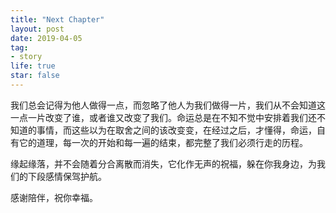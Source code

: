 ```yaml
---
title: "Next Chapter"
layout: post
date: 2019-04-05
tag:
- story
life: true
star: false
---
```


<span class="fl">我</span>们总会记得为他人做得一点，而忽略了他人为我们做得一片，我们从不会知道这一点一片改变了谁，或者谁又改变了我们。命运总是在不知不觉中安排着我们还不知道的事情，而这些以为在取舍之间的该改变变，在经过之后，才懂得，命运，自有它的道理，每一次的开始和每一遍的结束，都完整了我们必须行走的历程。

缘起缘落，并不会随着分合离散而消失，它化作无声的祝福，躲在你我身边，为我们的下段感情保驾护航。

感谢陪伴，祝你幸福。